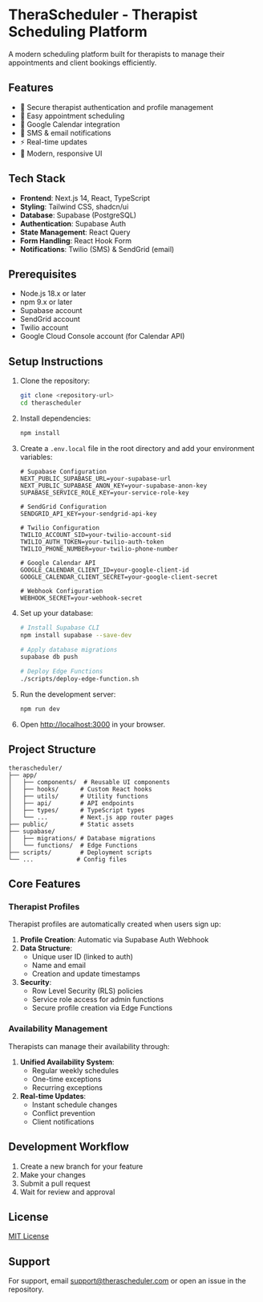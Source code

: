 # TheraScheduler - Therapist Scheduling Platform

A modern scheduling platform built for therapists to manage their appointments and client bookings efficiently.

## Features

- 🔐 Secure therapist authentication and profile management
- 📅 Easy appointment scheduling
- 🔄 Google Calendar integration
- 📱 SMS & email notifications
- ⚡ Real-time updates
- 🎨 Modern, responsive UI

## Tech Stack

- **Frontend**: Next.js 14, React, TypeScript
- **Styling**: Tailwind CSS, shadcn/ui
- **Database**: Supabase (PostgreSQL)
- **Authentication**: Supabase Auth
- **State Management**: React Query
- **Form Handling**: React Hook Form
- **Notifications**: Twilio (SMS) & SendGrid (email)

## Prerequisites

- Node.js 18.x or later
- npm 9.x or later
- Supabase account
- SendGrid account
- Twilio account
- Google Cloud Console account (for Calendar API)

## Setup Instructions

1. Clone the repository:

   ```bash
   git clone <repository-url>
   cd therascheduler
   ```

2. Install dependencies:

   ```bash
   npm install
   ```

3. Create a `.env.local` file in the root directory and add your environment variables:

   ```
   # Supabase Configuration
   NEXT_PUBLIC_SUPABASE_URL=your-supabase-url
   NEXT_PUBLIC_SUPABASE_ANON_KEY=your-supabase-anon-key
   SUPABASE_SERVICE_ROLE_KEY=your-service-role-key

   # SendGrid Configuration
   SENDGRID_API_KEY=your-sendgrid-api-key

   # Twilio Configuration
   TWILIO_ACCOUNT_SID=your-twilio-account-sid
   TWILIO_AUTH_TOKEN=your-twilio-auth-token
   TWILIO_PHONE_NUMBER=your-twilio-phone-number

   # Google Calendar API
   GOOGLE_CALENDAR_CLIENT_ID=your-google-client-id
   GOOGLE_CALENDAR_CLIENT_SECRET=your-google-client-secret

   # Webhook Configuration
   WEBHOOK_SECRET=your-webhook-secret
   ```

4. Set up your database:

   ```bash
   # Install Supabase CLI
   npm install supabase --save-dev

   # Apply database migrations
   supabase db push

   # Deploy Edge Functions
   ./scripts/deploy-edge-function.sh
   ```

5. Run the development server:

   ```bash
   npm run dev
   ```

6. Open [http://localhost:3000](http://localhost:3000) in your browser.

## Project Structure

```
therascheduler/
├── app/
│   ├── components/  # Reusable UI components
│   ├── hooks/      # Custom React hooks
│   ├── utils/      # Utility functions
│   ├── api/        # API endpoints
│   ├── types/      # TypeScript types
│   └── ...         # Next.js app router pages
├── public/         # Static assets
├── supabase/
│   ├── migrations/ # Database migrations
│   └── functions/  # Edge Functions
├── scripts/        # Deployment scripts
└── ...            # Config files
```

## Core Features

### Therapist Profiles

Therapist profiles are automatically created when users sign up:

1. **Profile Creation**: Automatic via Supabase Auth Webhook
2. **Data Structure**:
   - Unique user ID (linked to auth)
   - Name and email
   - Creation and update timestamps
3. **Security**:
   - Row Level Security (RLS) policies
   - Service role access for admin functions
   - Secure profile creation via Edge Functions

### Availability Management

Therapists can manage their availability through:

1. **Unified Availability System**:
   - Regular weekly schedules
   - One-time exceptions
   - Recurring exceptions
2. **Real-time Updates**:
   - Instant schedule changes
   - Conflict prevention
   - Client notifications

## Development Workflow

1. Create a new branch for your feature
2. Make your changes
3. Submit a pull request
4. Wait for review and approval

## License

[MIT License](LICENSE)

## Support

For support, email support@therascheduler.com or open an issue in the repository.
